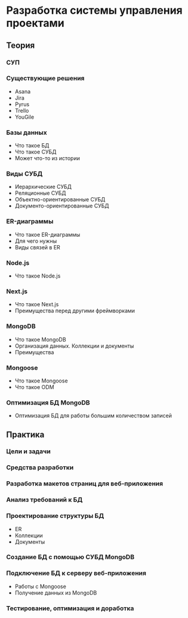 # Разработка системы управления проектами
## Теория
### СУП
### Существующие решения
- Asana
- Jira
- Pyrus
- Trello
- YouGile
### Базы данных
- Что такое БД
- Что такое СУБД
- Может что-то из истории
### Виды СУБД
- Иерархические СУБД
- Реляционные СУБД
- Объектно-ориентированные СУБД
- Документо-ориентированные СУБД
### ER-диаграммы
- Что такое ER-диаграммы
- Для чего нужны
- Виды связей в ER
### Node.js
- Что такое Node.js
### Next.js
- Что такое Next.js
- Преимущества перед другими фреймворками
### MongoDB
- Что такое MongoDB
- Организация данных. Коллекции и документы
- Преимущества
### Mongoose
- Что такое Mongoose
- Что такое ODM
### Оптимизация БД MongoDB
- Оптимизация БД для работы большим количеством записей 
## Практика
### Цели и задачи
### Средства разработки
### Разработка макетов страниц для веб-приложения
### Анализ требований к БД
### Проектирование структуры БД
- ER
- Коллекции
- Документы
### Создание БД с помощью СУБД MongoDB
### Подключение БД к серверу веб-приложения
- Работы с Mongoose
- Получение данных из MongoDB
### Тестирование, оптимизация и доработка
